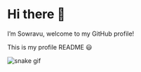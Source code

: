 # Hi there 👋
I’m Sowravu, welcome to my GitHub profile!

This is my profile README 😃





![snake gif](https://github.com/sowravu/sowravu/output/github-snake-dark.svg)






